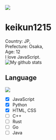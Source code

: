 ![](https://komarev.com/ghpvc/?username=keikun1215)
# keikun1215
Country: JP,  
Prefecture: Osaka,  
Age: 12  
I love JavaScript.  
![My github stats](https://github-readme-stats.vercel.app/api?username=keikun1215)  
## Language
![](https://github-readme-stats.vercel.app/api/top-langs/?username=miwashutaro0611&layout=compact&theme=dracula)
- [x] JavaScript
- [x] Python
- [x] HTML, CSS
- [ ] C++
- [ ] Rust
- [ ] Go
- [ ] Java
